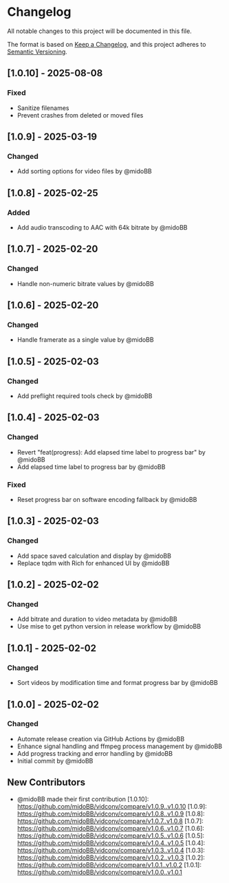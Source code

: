 # Changelog

All notable changes to this project will be documented in this file.

The format is based on [Keep a Changelog](https://keepachangelog.com/en/1.0.0/),
and this project adheres to [Semantic Versioning](https://semver.org/spec/v2.0.0.html).

## [1.0.10] - 2025-08-08

### Fixed
- Sanitize filenames
- Prevent crashes from deleted or moved files

## [1.0.9] - 2025-03-19

### Changed
- Add sorting options for video files by @midoBB

## [1.0.8] - 2025-02-25

### Added
- Add audio transcoding to AAC with 64k bitrate by @midoBB

## [1.0.7] - 2025-02-20

### Changed
- Handle non-numeric bitrate values by @midoBB

## [1.0.6] - 2025-02-20

### Changed
- Handle framerate as a single value by @midoBB

## [1.0.5] - 2025-02-03

### Changed
- Add preflight required tools check by @midoBB

## [1.0.4] - 2025-02-03

### Changed
- Revert "feat(progress): Add elapsed time label to progress bar" by @midoBB
- Add elapsed time label to progress bar by @midoBB

### Fixed
- Reset progress bar on software encoding fallback by @midoBB

## [1.0.3] - 2025-02-03

### Changed
- Add space saved calculation and display by @midoBB
- Replace tqdm with Rich for enhanced UI by @midoBB

## [1.0.2] - 2025-02-02

### Changed
- Add bitrate and duration to video metadata by @midoBB
- Use mise to get python version in release workflow by @midoBB

## [1.0.1] - 2025-02-02

### Changed
- Sort videos by modification time and format progress bar by @midoBB

## [1.0.0] - 2025-02-02

### Changed
- Automate release creation via GitHub Actions by @midoBB
- Enhance signal handling and ffmpeg process management by @midoBB
- Add progress tracking and error handling by @midoBB
- Initial commit by @midoBB

## New Contributors
* @midoBB made their first contribution
[1.0.10]: https://github.com/midoBB/vidconv/compare/v1.0.9..v1.0.10
[1.0.9]: https://github.com/midoBB/vidconv/compare/v1.0.8..v1.0.9
[1.0.8]: https://github.com/midoBB/vidconv/compare/v1.0.7..v1.0.8
[1.0.7]: https://github.com/midoBB/vidconv/compare/v1.0.6..v1.0.7
[1.0.6]: https://github.com/midoBB/vidconv/compare/v1.0.5..v1.0.6
[1.0.5]: https://github.com/midoBB/vidconv/compare/v1.0.4..v1.0.5
[1.0.4]: https://github.com/midoBB/vidconv/compare/v1.0.3..v1.0.4
[1.0.3]: https://github.com/midoBB/vidconv/compare/v1.0.2..v1.0.3
[1.0.2]: https://github.com/midoBB/vidconv/compare/v1.0.1..v1.0.2
[1.0.1]: https://github.com/midoBB/vidconv/compare/v1.0.0..v1.0.1

<!-- generated by git-cliff -->
